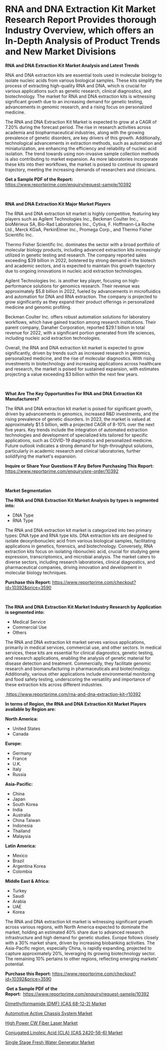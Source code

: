 <p><h1>RNA and DNA Extraction Kit Market Research Report Provides thorough Industry Overview, which offers an In-Depth Analysis of Product Trends and New Market Divisions</h1></p><p><strong>RNA and DNA Extraction Kit Market Analysis and Latest Trends</strong></p>
<p><p>RNA and DNA extraction kits are essential tools used in molecular biology to isolate nucleic acids from various biological samples. These kits simplify the process of extracting high-quality RNA and DNA, which is crucial for various applications such as genetic research, clinical diagnostics, and biotechnology. The market for RNA and DNA extraction kits is witnessing significant growth due to an increasing demand for genetic testing, advancements in genomic research, and a rising focus on personalized medicine.</p><p>The RNA and DNA Extraction Kit Market is expected to grow at a CAGR of 7.20% during the forecast period. The rise in research activities across academia and biopharmaceutical industries, along with the growing prevalence of genetic disorders, are key drivers of this growth. Additionally, technological advancements in extraction methods, such as automation and miniaturization, are enhancing the efficiency and reliability of nucleic acid isolation. The trend towards using non-invasive sample collection methods is also contributing to market expansion. As more laboratories incorporate these kits into their workflows, the market is poised to continue its upward trajectory, meeting the increasing demands of researchers and clinicians.</p></p>
<p><strong>Get a Sample PDF of the Report:&nbsp;</strong> <a href="https://www.reportprime.com/enquiry/request-sample/10392">https://www.reportprime.com/enquiry/request-sample/10392</a></p>
<p>&nbsp;</p>
<p><strong>RNA and DNA Extraction Kit Major Market Players</strong></p>
<p><p>The RNA and DNA extraction kit market is highly competitive, featuring key players such as Agilent Technologies Inc., Beckman Coulter Inc., bioMérieux SA, Bio-Rad Laboratories Inc., Cytiva, F. Hoffmann-La Roche Ltd., Merck KGaA, PerkinElmer Inc., Promega Corp., and Thermo Fisher Scientific Inc. </p><p>Thermo Fisher Scientific Inc. dominates the sector with a broad portfolio of molecular biology products, including advanced extraction kits increasingly utilized in genetic testing and research. The company reported sales exceeding $39 billion in 2022, bolstered by strong demand in the biotech and academic sectors, and is expected to maintain this growth trajectory due to ongoing innovations in nucleic acid extraction technologies.</p><p>Agilent Technologies Inc. is another key player, focusing on high-performance solutions for genomics research. Their revenue was approximately $5.8 billion in 2022, fueled by advancements in microfluidics and automation for DNA and RNA extraction. The company is projected to grow significantly as they expand their product offerings in personalized medicine and genomic profiling.</p><p>Beckman Coulter Inc. offers robust automation solutions for laboratory workflows, which have gained traction among research institutions. Their parent company, Danaher Corporation, reported $29.1 billion in total revenue for 2022, with a significant portion generated from life sciences, including nucleic acid extraction technologies.</p><p>Overall, the RNA and DNA extraction kit market is expected to grow significantly, driven by trends such as increased research in genomics, personalized medicine, and the rise of molecular diagnostics. With rising investments in biotechnology and increasing applications across healthcare and research, the market is poised for sustained expansion, with estimates projecting a value exceeding $3 billion within the next few years.</p></p>
<p>&nbsp;</p>
<p><strong>What Are The Key Opportunities For RNA and DNA Extraction Kit Manufacturers?</strong></p>
<p><p>The RNA and DNA extraction kit market is poised for significant growth, driven by advancements in genomics, increased R&D investments, and the rising prevalence of genetic disorders. In 2023, the market is valued at approximately $1.5 billion, with a projected CAGR of 8-10% over the next five years. Key trends include the integration of automated extraction technologies and development of specialized kits tailored for specific applications, such as COVID-19 diagnostics and personalized medicine. Future outlook indicates a strong demand for high-throughput solutions, particularly in academic research and clinical laboratories, further solidifying the market's expansion.</p></p>
<p><strong>Inquire or Share Your Questions If Any Before Purchasing This Report:</strong> <a href="https://www.reportprime.com/enquiry/pre-order/10392">https://www.reportprime.com/enquiry/pre-order/10392</a></p>
<p>&nbsp;</p>
<p><strong>Market Segmentation</strong></p>
<p><strong>The RNA and DNA Extraction Kit Market Analysis by types is segmented into:</strong></p>
<p><ul><li>DNA Type</li><li>RNA Type</li></ul></p>
<p><p>The RNA and DNA extraction kit market is categorized into two primary types: DNA type and RNA type kits. DNA extraction kits are designed to isolate deoxyribonucleic acid from various biological samples, facilitating applications in genetics, forensics, and biotechnology. Conversely, RNA extraction kits focus on isolating ribonucleic acid, crucial for studying gene expression, transcriptomics, and microbial analysis. The market caters to diverse sectors, including research laboratories, clinical diagnostics, and pharmaceutical companies, driving innovation and development in molecular biology techniques.</p></p>
<p><strong>Purchase this Report:&nbsp;</strong><a href="https://www.reportprime.com/checkout?id=10392&price=3590">https://www.reportprime.com/checkout?id=10392&price=3590</a></p>
<p>&nbsp;</p>
<p><strong>The RNA and DNA Extraction Kit Market Industry Research by Application is segmented into:</strong></p>
<p><ul><li>Medical Service</li><li>Commercial Use</li><li>Others</li></ul></p>
<p><p>The RNA and DNA extraction kit market serves various applications, primarily in medical services, commercial use, and other sectors. In medical services, these kits are essential for clinical diagnostics, genetic testing, and research applications, enabling the analysis of genetic material for disease detection and treatment. Commercially, they facilitate genomic research and biomanufacturing in pharmaceuticals and biotechnology. Additionally, various other applications include environmental monitoring and food safety testing, underscoring the versatility and importance of these extraction kits across different industries.</p></p>
<p><a href="https://www.reportprime.com/rna-and-dna-extraction-kit-r10392">&nbsp;https://www.reportprime.com/rna-and-dna-extraction-kit-r10392</a></p>
<p><strong>In terms of Region, the RNA and DNA Extraction Kit Market Players available by Region are:</strong></p>
<p>
    <p> <strong> North America: </strong>
        <ul>
            <li>United States</li>
            <li>Canada</li>
        </ul>
        </p> 
    <p> <strong> Europe: </strong>
        <ul>
            <li>Germany</li>
            <li>France</li>
            <li>U.K.</li>
            <li>Italy</li>
            <li>Russia</li>
        </ul>
        </p> 
    <p> <strong> Asia-Pacific: </strong>
        <ul>
            <li>China</li>
            <li>Japan</li>
            <li>South Korea</li>
            <li>India</li>
            <li>Australia</li>
            <li>China Taiwan</li>
            <li>Indonesia</li>
            <li>Thailand</li>
            <li>Malaysia</li>
        </ul>
        </p> 
    <p> <strong> Latin America: </strong>
        <ul>
            <li>Mexico</li>
            <li>Brazil</li>
            <li>Argentina Korea</li>
            <li>Colombia</li>
        </ul>
        </p> 
    <p> <strong> Middle East & Africa: </strong>
        <ul>
            <li>Turkey</li>
            <li>Saudi</li>
            <li>Arabia</li>
            <li>UAE</li>
            <li>Korea</li>
        </ul>
    </p>
    </p>
<p><p>The RNA and DNA extraction kit market is witnessing significant growth across various regions, with North America expected to dominate the market, holding an estimated 40% share due to advanced research infrastructure and high demand for genetic studies. Europe follows closely with a 30% market share, driven by increasing biobanking activities. The Asia-Pacific region, especially China, is rapidly expanding, projected to capture approximately 20%, leveraging its growing biotechnology sector. The remaining 10% pertains to other regions, reflecting emerging markets' potential.</p></p>
<p><strong>Purchase this Report: </strong><a href="https://www.reportprime.com/checkout?id=10392&price=3590">https://www.reportprime.com/checkout?id=10392&price=3590</a></p>
<p>&nbsp;<strong>Get a Sample PDF of the Report:&nbsp;&nbsp;</strong><a href="https://www.reportprime.com/enquiry/request-sample/10392">https://www.reportprime.com/enquiry/request-sample/10392</a></p>
<p><strong></strong></p>
<p><p><a href="https://issuu.com/reportprime-2/docs/dimethylformamide-dmf-cas-68-12-2-m_8133ac6c3a9241">Dimethylformamide (DMF) (CAS 68-12-2) Market</a></p><p><a href="https://www.linkedin.com/pulse/global-automotive-active-chassis-system-market-sector-f4mye?trackingId=rak%2Bf6yrTZ%2BoOGg%2BD1TPEw%3D%3D">Automotive Active Chassis System Market</a></p><p><a href="https://medium.com/@david.mackay7867865/the-high-power-cw-fiber-laser-market-industry-provides-a-comprehensive-and-current-analysis-of-a6be40e3ae4b">High Power CW Fiber Laser Market</a></p><p><a href="https://issuu.com/reportprime-2/docs/conjugated-linoleic-acid-cla-cas-24_0f4f2616480ff4">Conjugated Linoleic Acid (CLA) (CAS 2420-56-6) Market</a></p><p><a href="https://www.linkedin.com/pulse/global-single-stage-fresh-water-generator-industry-analysis-7nayf?trackingId=CL6umZqtTG24Awhm%2FNLs3Q%3D%3D">Single Stage Fresh Water Generator Market</a></p></p>